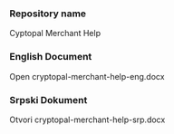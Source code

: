### Repository name
Cyptopal Merchant Help

### English Document
Open cryptopal-merchant-help-eng.docx

### Srpski Dokument
Otvori cryptopal-merchant-help-srp.docx

